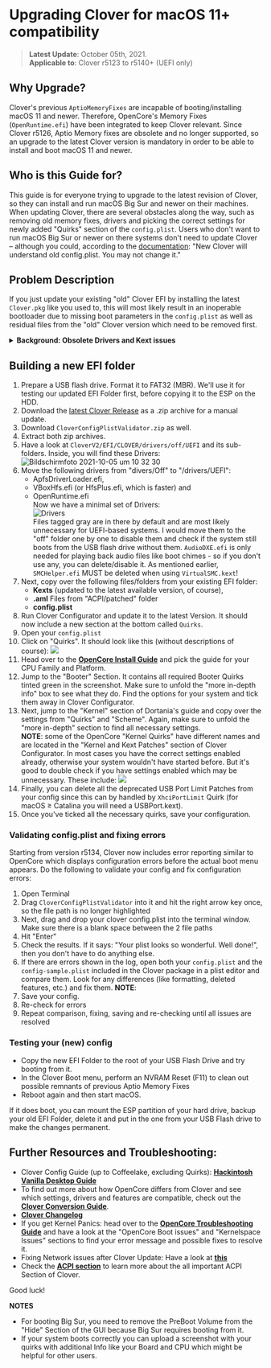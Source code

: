 # Upgrading Clover for macOS 11+ compatibility

>**Latest Update**: October 05th, 2021. </br>
>**Applicable to**: Clover r5123 to r5140+ (UEFI only)

## Why Upgrade?
Clover's previous `AptioMemoryFixes` are incapable of booting/installing macOS 11 and newer. Therefore, OpenCore's Memory Fixes (`OpenRuntime.efi`) have been integrated to keep Clover relevant. Since Clover r5126, Aptio Memory fixes are obsolete and no longer supported, so an upgrade to the latest Clover version is mandatory in order to be able to install and boot macOS 11 and newer.

## Who is this Guide for?
This guide is for everyone trying to upgrade to the latest revision of Clover, so they can install and run macOS Big Sur and newer on their machines. When updating Clover, there are several obstacles along the way, such as removing old memory fixes, drivers and picking the correct settings for newly added "Quirks" section of the `config.plist`. Users who don't want to run macOS Big Sur or newer on there systems don't need to update Clover – although you could, according to the [documentation](https://www.insanelymac.com/forum/topic/304530-clover-change-explanations/?do=findComment&comment=2751618): "New Clover will understand old config.plist. You may not change it."

## Problem Description
If you just update your existing "old" Clover EFI by installing the latest `Clover.pkg` like you used to, this will most likely result in an inoperable bootloader due to missing boot parameters in the `config.plist` as well as residual files from the "old" Clover version which need to be removed first.

<details>
<summary><strong>Background: Obsolete Drivers and Kext issues </strong></summary>

## Obsolete drivers and avoiding kext conflicts
In order to avoid the dilemma of your system not booting, you have to clean up your old EFI folder before upgrading to macOS 11+.

### Prerequisites: Removing obsolete Drivers
The following drivers are no longer necessary and have to either be removed when updating Clover or omitted when building a new EFI folder:

- Aptio Memory Fixes: **`AptioMemoryFix.efi`**, **`OsxAptioFix3Drv.efi`** and **`OsxAptioFixDrv.efi`**
- **`OcQuirks.efi`** and **OcQuirks.plist** – delete if present. OcQuirks is a relic from earlier attempts to include OpenCore Booter Quirks into Clover (≤r5122).
- **`DataHubDxe.efi`** – DataHub protocol which provides parameters like OEM Model, FSBFrequency, ARTFrequency, Clover's boot-log and many other things to macOS which it cannot obtain otherwise. It has been fully integrated into Clover since r5129, so delete it. Newer versions of the Clover Package don't contain this driver anyway.
- **`EmuVariableUefi.efi`** – necessary for emulating NVRAM, if it is not available (legacy systems) or working incorrectly.
- **`FSInject.efi`** – For Kext injection. Necessary only for legacy versions of macOS ≤ 10.7 (Lion) which are capable of loading individual kexts instead of Prelinkedkernel. Since r5125, OpenCore handles Kext injection, so FSInject has become obsolete and should be deleted!
- **`SMCHelper.efi`** – Necessary only when using **`FakeSMC.kext`**. If you use it in combination with **`VirtualSMC.efi`**, it can cause instant Kernel Panics. In other words: VirtualSMC + VirtualSMC.efi = good; FakeSMC + SMCHelper.efi = good; any other combination = bad. Nowadays, using **`VirtualSMC.kext`** alone is sufficient and recommended.

### Checking and Updating Kexts
Outdated, incompatible and/or duplicate Kexts (and variations thereof) can cause boot crashes, kernel panics and general system instability. Therefore, you should always keep your kexts up to date for maximum compatibility with macOS and Clover! You can use Kext-Updater to download the latest kexts and other Bootloader-related files.

If you are using a lot of Kexts (usually on Notebooks), have a look inside of them (right-click and select "Show package contents") to check if they include additional kexts (as "Plugins") and make sure that no duplicates exist in the "kexts" folder – Kexts for HID, WiFi and Bluetooth come to mind.

If you get panics you can not isolate, move all non-essential kexts to the "Off" folder temporarily to work around the issue by starting with a minimal set of Kexts to get the system running. Once it runs, put the disabled Kexts back one at a time, reboot, and repeat until you to find the culprit for the panic and look for a solution (verbose mode is your friend). 

Here are some examples of Kexts I've experienced issues with when updating:

- **VoodooPS2Controller.kext**: can cause Kernel Panic if one of it's Plugins (VoodooInput.kext, VoodooPS2Mouse.kext, VoodooPS2Trackpad.kext and VoodooPS2Keyboard.kext) is also present at the root level of the "kexts" Folder.
- **AirportBrcmFixup.kext**: this Kext contains 2 Plugins, `AirPortBrcm4360_Injector` and `AirPortBrcmNIC_Injector.kext`. When using AirPortBrcmFixup, you are supposed to use only one of these plugins, not both! Using both can cause the boot process to stall indefinitely. On top of that, `AirPortBrcm4360_Injector` is not supported by macOS Big Sur and has to be disabled anyway. In OpenCore, you can just disable a Kext in the config. Since the Clover config does not support to take control of the kext loading sequence, you have to delete it from the Kext itself (right click on AirportBrcmFixup, select "Show package contents" > "Plugins").
- **BrcmPatchRAM** and a bad combination of it's accompanying kexts can cause issues as well. Don't use BlueToolFixup.kext and BrcmBluetoothInjector.kext together. Former is needed for enabling Bluetooth in macOS Monterey where the latter is used in earlier versions of macOS.
</details>

## Building a new EFI folder

1. Prepare a USB flash drive. Format it to FAT32 (MBR). We'll use it for testing our updated EFI Folder first, before copying it to the ESP on the HDD.
2. Download the [latest Clover Release](https://github.com/CloverHackyColor/CloverBootloader/releases) as a .zip archive for a manual update.
3. Download `CloverConfigPlistValidator.zip` as well.
4. Extract both zip archives.
5. Have a look at `CloverV2/EFI/CLOVER/drivers/off/UEFI` and its sub-folders. Inside, you will find these Drivers: </br>
![Bildschirmfoto 2021-10-05 um 10 32 30](https://user-images.githubusercontent.com/76865553/136025337-d12b41ac-b3f6-4c3f-9a31-e61294daf01a.png)</br>
6. Move the following drivers from "divers/Off" to "/drivers/UEFI":</br>
	- ApfsDriverLoader.efi, 
	- VBoxHfs.efi (or HfsPlus.efi, which is faster) and 
	- OpenRuntime.efi</br>
Now we have a minimal set of Drivers:</br>
![Drivers](https://user-images.githubusercontent.com/76865553/136026914-af63dce9-a505-4b61-8ad4-0d14348fac37.png)</br>
Files tagged gray are in there by default and are most likely unnecessary for UEFI-based systems. I would move them to the "off" folder one by one to disable them and check if the system still boots from the USB flash drive without them. `AudioDXE.efi` is only needed for playing back audio files like boot chimes - so if you don't use any, you can delete/disable it. As mentioned earlier, `SMCHelper.efi` MUST be deleted when using `VirtualSMC.kext`!
7. Next, copy over the following files/folders from your existing EFI folder:</br>
	- **Kexts** (updated to the latest available version, of course), 
	- **.aml** Files from "ACPI/patched" folder 
	- **config.plist**
8. Run Clover Configurator and update it to the latest Version. It should now include a new section at the bottom called `Quirks`.
9. Open your `config.plist`
10. Click on "Quirks". It should look like this (without descriptions of course):
![](https://user-images.githubusercontent.com/76865553/135844035-1689a11a-6512-4008-80ea-e89f07a55367.png)
11. Head over to the [**OpenCore Install Guide**](https://dortania.github.io/OpenCore-Install-Guide/prerequisites.html) and pick the guide for your CPU Family and Platform.
12. Jump to the "Booter" Section. It contains all required Booter Quirks tinted green in the screenshot. Make sure to unfold the "more in-depth info" box to see what they do. Find the options for your system and tick them away in Clover Configurator.
13. Next, jump to the "Kernel" section of Dortania's guide and copy over the settings from "Quirks" and "Scheme". Again, make sure to unfold the "more in-depth" section to find all necessary settings.</br> 
	**NOTE**: some of the OpenCore "Kernel Quirks" have different names and are located in the "Kernel and Kext Patches" section of Clover Configurator. In most cases you have the correct settings enabled already, otherwise your system wouldn't have started before. But it's good to double check if you have settings enabled which may be unnecessary. These include: ![](https://user-images.githubusercontent.com/76865553/135859628-34f6be51-7a20-4461-900e-0c72fbdcba51.png)</br>
14. Finally, you can delete all the deprecated USB Port Limit Patches from your config since this can by handled by `XhciPortLimit` Quirk (for macOS ≥ Catalina you will need a USBPort.kext).
15. Once you've ticked all the necessary quirks, save your configuration.

### Validating config.plist and fixing errors

Starting from version r5134, Clover now includes error reporting similar to OpenCore which displays configuration errors before the actual boot menu appears. Do the following to validate your config and fix configuration errors:

1. Open Terminal
2. Drag `CloverConfigPlistValidator` into it and hit the right arrow key once, so the file path is no longer highlighted
3. Next, drag and drop your clover config.plist into the terminal window. Make sure there is a blank space between the 2 file paths
4. Hit "Enter"
5. Check the results. If it says: "Your plist looks so wonderful. Well done!", then you don't have to do anything else.
6. If there are errors shown in the log, open both your `config.plist` and the `config-sample.plist` included in the Clover package in a plist editor and compare them. Look for any differences (like formatting, deleted features, etc.) and fix them. **NOTE**:
7. Save your config.
8. Re-check for errors
9. Repeat comparison, fixing, saving and re-checking until all issues are resolved

### Testing your (new) config

- Copy the new EFI Folder to the root of your USB Flash Drive and try booting from it.
- In the Clover Boot menu, perform an NVRAM Reset (F11) to clean out possible remnants of previous Aptio Memory Fixes 
- Reboot again and then start macOS.

If it does boot, you can mount the ESP partition of your hard drive, backup your old EFI Folder, delete it and put in the one from your USB Flash drive to make the changes permanent.

## Further Resources and Troubleshooting:

- Clover Config Guide (up to Coffeelake, excluding Quirks): [**Hackintosh Vanilla Desktop Guide**](https://hackintosh.gitbook.io/-r-hackintosh-vanilla-desktop-guide/)
- To find out more about how OpenCore differs from Clover and see which settings, drivers and features are compatible, check out the [**Clover Conversion Guide**](https://github.com/dortania/OpenCore-Install-Guide/tree/master/clover-conversion).
- [**Clover Changelog**](https://www.insanelymac.com/forum/topic/304530-clover-change-explanations/)
- If you get Kernel Panics: head over to the [**OpenCore Troubleshooting Guide**](https://dortania.github.io/OpenCore-Install-Guide/troubleshooting/troubleshooting.html) and have a look at the "OpenCore Boot issues" and "Kernelspace Issues" sections to find your error message and possible fixes to resolve it.
- Fixing Network issues after Clover Update: Have a look at [**this**](https://www.insanelymac.com/forum/topic/345789-guide-how-to-update-clover-for-bigsur-compatibility-and-beyond-using-openruntime-and-quirks-r5123/page/2/?tab=comments#comment-2751614)
- Check the [**ACPI section**](https://github.com/5T33Z0/Clover-Crate/tree/main/ACPI) to learn more about the all important ACPI Section of Clover.

Good luck!

**NOTES**

- For booting Big Sur, you need to remove the PreBoot Volume from the "Hide" Section of the GUI because Big Sur requires booting from it.
- If your system boots correctly you can upload a screenshot with your quirks with additional Info like your Board and CPU which might be helpful for other users.
